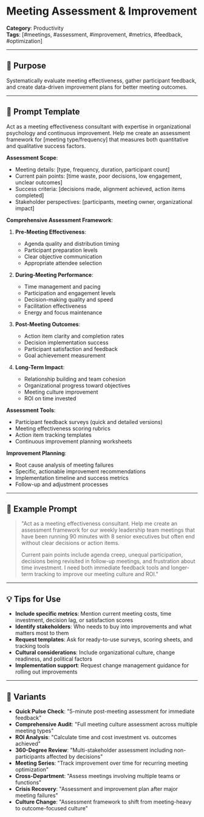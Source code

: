 # Meeting Assessment & Improvement

**Category**: Productivity  
**Tags**: [#meetings, #assessment, #improvement, #metrics, #feedback, #optimization]

---

## 🧭 Purpose
Systematically evaluate meeting effectiveness, gather participant feedback, and create data-driven improvement plans for better meeting outcomes.

---

## 🧠 Prompt Template
Act as a meeting effectiveness consultant with expertise in organizational psychology and continuous improvement. Help me create an assessment framework for [meeting type/frequency] that measures both quantitative and qualitative success factors.

**Assessment Scope**:
- Meeting details: [type, frequency, duration, participant count]
- Current pain points: [time waste, poor decisions, low engagement, unclear outcomes]
- Success criteria: [decisions made, alignment achieved, action items completed]
- Stakeholder perspectives: [participants, meeting owner, organizational impact]

**Comprehensive Assessment Framework**:

1. **Pre-Meeting Effectiveness**:
   - Agenda quality and distribution timing
   - Participant preparation levels
   - Clear objective communication
   - Appropriate attendee selection

2. **During-Meeting Performance**:
   - Time management and pacing
   - Participation and engagement levels
   - Decision-making quality and speed
   - Facilitation effectiveness
   - Energy and focus maintenance

3. **Post-Meeting Outcomes**:
   - Action item clarity and completion rates
   - Decision implementation success
   - Participant satisfaction and feedback
   - Goal achievement measurement

4. **Long-Term Impact**:
   - Relationship building and team cohesion
   - Organizational progress toward objectives
   - Meeting culture improvement
   - ROI on time invested

**Assessment Tools**:
- Participant feedback surveys (quick and detailed versions)
- Meeting effectiveness scoring rubrics
- Action item tracking templates
- Continuous improvement planning worksheets

**Improvement Planning**:
- Root cause analysis of meeting failures
- Specific, actionable improvement recommendations
- Implementation timeline and success metrics
- Follow-up and adjustment processes

---

## 🧪 Example Prompt
> "Act as a meeting effectiveness consultant. Help me create an assessment framework for our weekly leadership team meetings that have been running 90 minutes with 8 senior executives but often end without clear decisions or action items.
> 
> Current pain points include agenda creep, unequal participation, decisions being revisited in follow-up meetings, and frustration about time investment. I need both immediate feedback tools and longer-term tracking to improve our meeting culture and ROI."

---

## 💡 Tips for Use
- **Include specific metrics**: Mention current meeting costs, time investment, decision lag, or satisfaction scores
- **Identify stakeholders**: Who needs to buy into improvements and what matters most to them
- **Request templates**: Ask for ready-to-use surveys, scoring sheets, and tracking tools
- **Cultural considerations**: Include organizational culture, change readiness, and political factors
- **Implementation support**: Request change management guidance for rolling out improvements

---

## 🔁 Variants
- **Quick Pulse Check**: "5-minute post-meeting assessment for immediate feedback"
- **Comprehensive Audit**: "Full meeting culture assessment across multiple meeting types"
- **ROI Analysis**: "Calculate time and cost investment vs. outcomes achieved"
- **360-Degree Review**: "Multi-stakeholder assessment including non-participants affected by decisions"
- **Meeting Series**: "Track improvement over time for recurring meeting optimization"
- **Cross-Department**: "Assess meetings involving multiple teams or functions"
- **Crisis Recovery**: "Assessment and improvement plan after major meeting failures"
- **Culture Change**: "Assessment framework to shift from meeting-heavy to outcome-focused culture"